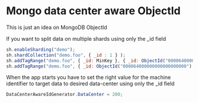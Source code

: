 # Mongo data center aware ObjectId

This is just an idea on MongoDB ObjectId

If you want to split data on multiple shards using only the _id field

```js
sh.enableSharding("demo");
sh.shardCollection("demo.foo", { _id : 1 } );
sh.addTagRange("demo.foo", { _id: MinKey }, { _id: ObjectId("000064000000000000000000") }, "DC1");
sh.addTagRange("demo.foo", { _id: ObjectId("000064000000000000000000") }, { _id: MaxKey }, "DC2");
```

When the app starts you have to set the right value for the machine identifier to target data to desired data-center using only the _id field
```csharp
DataCenterAwareIdGenerator.DataCenter = 200;
```
